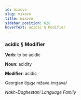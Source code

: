 ```yaml
---
id: mıxovo
slug: mıxovo
title: mıxovo
sidebar_position: 628
hoverText: acidic § Modifier
---
```


### acidic § Modifier

**Verb**: to be acidic

**Noun**: acidity

**Modifier**: acidic

Georgian მჟავა mžava /mʒava/

*Nakh-Daghestani Language Family*